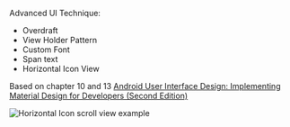 Advanced UI Technique:
- Overdraft
- View Holder Pattern
- Custom Font
- Span text
- Horizontal Icon View

Based on chapter 10 and 13 [Android User Interface Design: Implementing Material Design for Developers (Second Edition)](https://www.amazon.com/Android-User-Interface-Design-Implementing-ebook/dp/B018BI07P0)

![Horizontal Icon scroll view example](https://media.giphy.com/media/ZyuStD5MNd0xp3xAxQ/giphy.gif)
